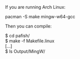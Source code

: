If you are running Arch Linux:  
  
pacman -S make mingw-w64-gcc  
  
Then you can compile:  
  
$ cd pafish/  
$ make -f Makefile.linux  
[...]  
$ ls Output/MingW/  
